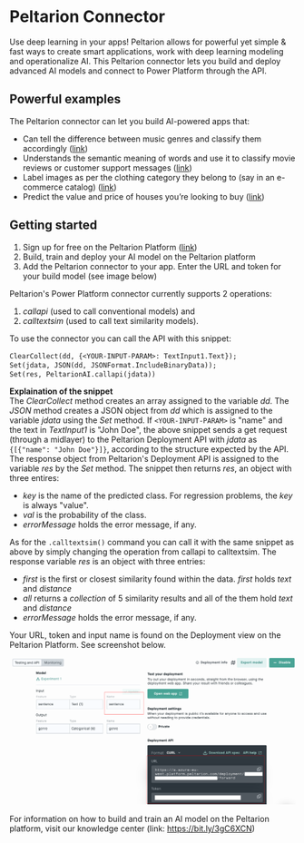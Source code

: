 # Peltarion Connector

Use deep learning in your apps! Peltarion allows for powerful yet simple & fast ways to create smart applications, work with deep learning modeling and operationalize AI. This Peltarion connector lets you build and deploy advanced AI models and connect to Power Platform through the API. 

## Powerful examples
The Peltarion connector can let you build AI-powered apps that: 
- Can tell the difference between music genres and classify them accordingly ([link](https://bit.ly/34K98Sm))
- Understands the semantic meaning of words and use it to classify movie reviews or customer support messages ([link](https://bit.ly/3jrkZsP))
- Label images as per the clothing category they belong to (say in an e-commerce catalog) ([link](https://bit.ly/3lqyiLD))
- Predict the value and price of houses you’re looking to buy ([link](https://bit.ly/3b6CTht))

## Getting started

1. Sign up for free on the Peltarion Platform ([link](https://bit.ly/3llPmTf))
2. Build, train and deploy your AI model on the Peltarion platform
3. Add the Peltarion connector to your app. Enter the URL and token for your build model (see image below)


Peltarion's Power Platform connector currently supports 2 operations:
1. *callapi* (used to call conventional models) and
2. *calltextsim* (used to call text similarity models). 

To use the connector you can call the API with this snippet:

```
ClearCollect(dd, {<YOUR-INPUT-PARAM>: TextInput1.Text});
Set(jdata, JSON(dd, JSONFormat.IncludeBinaryData));
Set(res, PeltarionAI.callapi(jdata))
```

**Explaination of the snippet** \
The *ClearCollect* method creates an array assigned to the variable *dd*.  The *JSON* method creates a JSON object from *dd* which is assigned to the variable *jdata* using the *Set* method. If `<YOUR-INPUT-PARAM>` is "name" and the text in *TextInput1* is "John Doe", the above snippet sends a get request (through a midlayer) to the Peltarion Deployment API with *jdata* as `{[{"name": "John Doe"}]}`, according to the structure expected by the API. The response object from Peltarion's Deployment API is assigned to the variable *res* by the *Set* method. The snippet then returns *res*, an object with three entires:

- *key* is the name of the predicted class. For regression problems, the *key* is always "value".
- *val* is the probability of the class.
- *errorMessage* holds the error message, if any.

As for the `.calltextsim()` command you can call it with the same snippet as above by simply changing the operation from callapi to calltextsim. The response variable *res* is an object with three entries: 

- *first* is the first or closest similarity found within the data. *first* holds *text* and *distance* 
- *all* returns a *collection* of 5 similarity results and all of the them hold *text* and *distance* 
- *errorMessage* holds the error message, if any.

Your URL, token and input name is found on the Deployment view on the Peltarion Platform. See screenshot below.

![URL, token and input](screenshot.png)

For information on how to build and train an AI model on the Peltarion platform, visit our knowledge center (link: https://bit.ly/3gC6XCN)
